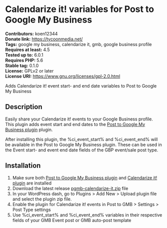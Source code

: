 # Calendarize it! variables for Post to Google My Business #
**Contributors:** koen12344  
**Donate link:** https://tycoonmedia.net/  
**Tags:** google my business, calendarize it, gmb, google business profile  
**Requires at least:** 4.5  
**Tested up to:** 6.0.1  
**Requires PHP:** 5.6  
**Stable tag:** 0.1.0  
**License:** GPLv2 or later  
**License URI:** https://www.gnu.org/licenses/gpl-2.0.html  

Adds Calendarize it! event start- and end date variables to Post to Google My Business

## Description ##

Easily share your Calendarize it! events to your Google Business profile. This plugin adds event start and end dates to the [Post to Google My Business plugin](https://wordpress.org/plugins/post-to-google-my-business/) plugin.

After installing this plugin, the %ci_event_start% and %ci_event_end% will be available in the Post to Google My Business
plugin. These can be used in the Event start- and event end date fields of the GBP event/sale post type.

## Installation ##

1. Make sure both [Post to Google My Business plugin](https://wordpress.org/plugins/post-to-google-my-business/) and [Calendarize it! plugin](https://codecanyon.net/item/calendarize-it-for-wordpress/2568439) are installed
1. Download the latest release [pgmb-calendarize-it.zip](https://github.com/koen12344/pgmb-calendarize-it/releases/latest) file
1. In your WordPress dash, go to Plugins > Add New > Upload plugin file and select the plugin zip file.
1. Enable the plugin for Calendarize it! events in Post to GMB > Settings > Post Type settings
1. Use %ci_event_start% and %ci_event_end% variables in their respective fields of your GMB Event post or GMB auto-post template
